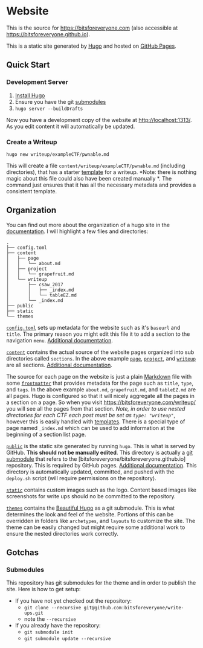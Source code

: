 # Website

This is the source for <https://bitsforeveryone.com> (also  accessible at <https://bitsforeveryone.github.io>).

This is a static site generated by [Hugo][h] and hosted on [GitHub Pages][g].

[g]:https://pages.github.com/
[h]:https://gohugo.io/

## Quick Start

### Development Server
1. [Install Hugo](https://gohugo.io/getting-started/installing/#quick-install)
2. Ensure you have the git [submodules](#submodules)
3. `hugo server --buildDrafts`

Now you have a development copy of the website at <http://localhost:1313/>. As
you edit content it will automatically be updated.

### Create a Writeup

`hugo new writeup/exampleCTF/pwnable.md`

This will create a file `content/writeup/exampleCTF/pwnable.md` (including
directories), that has a starter [template][tt] for a writeup. *Note: there is
nothing magic about this file could also have been created manually *. The
command just ensures that it has all the necessary metadata and provides a
consistent template.


## Organization

You can find out more about the organization of a hugo site in the
[documentation][dir]. I will highlight a few files and directories:

[dir]:https://gohugo.io/getting-started/directory-structure/

```
.
├── config.toml 
├── content
│   ├── page
│   │   └── about.md
│   ├── project
│   │   └── grapefruit.md
│   └── writeup
│       ├── csaw_2017
│       │   ├── _index.md
│       │   └── tableEZ.md
│       └── _index.md
├── public
├── static
└── themes
```

[`config.toml`](./config/toml) sets up metadata for the website such as it's
`baseurl` and `title`.  The primary reason you might edit this file it to add a
section to the navigation `menu`. [Additional documentation][conf].

[conf]:https://gohugo.io/getting-started/configuration/

[`content`](./content) contains the actual source of the website pages organized
into sub directories called `sections`. In the above example  [`page`][page],
[`project`][proj], and [`writeup`][w] are all sections. [Additional
documentation][cont].

[page]:./content/page
[proj]:./content/project
[w]:./content/writeup
[cont]:https://gohugo.io/getting-started/directory-structure/

The source for each page on the website is just a plain [Markdown][md] file with
some [`frontmatter`][front] that provides metadata for the page such as `title`,
`type`, and `tags`. In the above example `about.md`, `grapefruit.md`, and
`tableEZ.md` are all pages. Hugo is configured so that it will nicely aggregate
all the pages in a section on a page. So when you visit
<https://bitsforeveryone.com/writeup/> you will see all the pages from that
section. *Note, in order to use nested directories for each CTF each post must
be set as `type: "writeup"`*, however this is easily handled with
[templates][tt].  There is a special type of page named `_index.md` which can be
used to add information at the beginning of a section list page.


[md]:https://github.com/adam-p/markdown-here/wiki/Markdown-Cheatsheet
[front]:https://gohugo.io/content-management/front-matter#readout
[tt]:#templates

[`public`][pub] is the static site generated by running `hugo`. This is what is
served by GitHub.  **This should not be manually edited**. This directory is
actually a [git submodule][gsm] that refers to the [bitsforeveryone/bitsforeveryone.github.io] repository. This is required by GitHub pages. [Additional documentation][ghp]. This directory is automatically updated, committed, and pushed with the `deploy.sh` script (will require permissions on the repository).

[pub]:./public
[io]:https://github.com/bitsforeveryone/bitsforeveryone.github.io
[ghp]:https://gohugo.io/hosting-and-deployment/hosting-on-github/#host-github-user-or-organization-pages
[gsm]:https://git-scm.com/book/en/v2/Git-Tools-Submodules

[`static`](./static) contains custom images such as the logo.  Content based images
like screenshots for write ups  should no be committed to the repository.

[`themes`](./themes) contains the [Beautiful Hugo][bh] as a git submodule.  This
is what determines the look and feel of the website. Portions of this can be
overridden in folders like `archetypes`, and `layouts` to customize the site.
The theme can be easily changed but might require some additional work to
ensure the nested directories work correctly.

[bh]:https://github.com/halogenica/beautifulhugo

## Gotchas

### Submodules
This repository has git submodules for the theme and in order to publish the
site. Here is how to get setup:

- If you have not yet checked out the repository:
  - `git clone --recursive git@github.com:bitsforeveryone/write-ups.git`
  - note the `--recursive`
- If you already have the repository:
  - `git submodule init`
  - `git submodule update --recursive`
